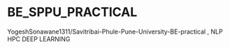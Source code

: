# BE_SPPU_PRACTICAL
YogeshSonawane1311/Savitribai-Phule-Pune-University-BE-practical , NLP HPC DEEP LEARNING
